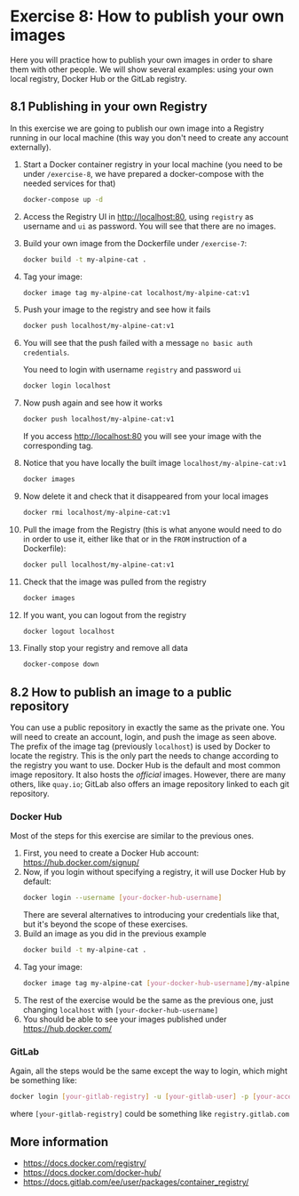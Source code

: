 # Exercise 8: How to publish your own images

Here you will practice how to publish your own images in order to share them with other people. We will show several examples: using your own local registry, Docker Hub or the GitLab registry.

## 8.1 Publishing in your own Registry

In this exercise we are going to publish our own image into a Registry running in our local machine (this way you don't need to create any account externally).

1. Start a Docker container registry in your local machine (you need to be under `/exercise-8`, we have prepared a docker-compose with the needed services for that)
   ```bash
   docker-compose up -d
   ```
1. Access the Registry UI in [http://localhost:80](http://localhost:80), using `registry` as username and `ui` as password. You will see that there are no images.
1. Build your own image from the Dockerfile under `/exercise-7`:
   ```bash
   docker build -t my-alpine-cat .
   ```
1. Tag your image:
   ```bash
   docker image tag my-alpine-cat localhost/my-alpine-cat:v1
   ```
1. Push your image to the registry and see how it fails
   ```bash
   docker push localhost/my-alpine-cat:v1
   ```
1. You will see that the push failed with a message `no basic auth credentials`.

   You need to login with username `registry` and password `ui`
   ```bash
   docker login localhost
   ```
1. Now push again and see how it works
   ```bash
   docker push localhost/my-alpine-cat:v1
   ```
   If you access [http://localhost:80](http://localhost:80) you will see your image with the corresponding tag.
1. Notice that you have locally the built image `localhost/my-alpine-cat:v1`
   ```bash
   docker images
   ```
1. Now delete it and check that it disappeared from your local images
   ```bash
   docker rmi localhost/my-alpine-cat:v1
   ```
1. Pull the image from the Registry (this is what anyone would need to do in order to use it, either like that or in the `FROM` instruction of a Dockerfile):
   ```bash
   docker pull localhost/my-alpine-cat:v1
   ```
1. Check that the image was pulled from the registry
   ```bash
   docker images
   ```
1. If you want, you can logout from the registry
   ```bash
   docker logout localhost
   ```
1. Finally stop your registry and remove all data
   ```bash
   docker-compose down
   ```

## 8.2 How to publish an image to a public repository

You can use a public repository in exactly the same as the private one. You will need to create an account, login, and push the image as seen above. The prefix of the image tag (previously `localhost`) is used by Docker to locate the registry. This is the only part the needs to change according to the registry you want to use. Docker Hub is the default and most common image repository. It also hosts the _official_ images. However, there are many others, like `quay.io`; GitLab also offers an image repository linked to each git repository. 
### Docker Hub
Most of the steps for this exercise are similar to the previous ones.

1. First, you need to create a Docker Hub account: https://hub.docker.com/signup/
1. Now, if you login without specifying a registry, it will use Docker Hub by default:
   ```bash
   docker login --username [your-docker-hub-username]
   ```
   There are several alternatives to introducing your credentials like that, but it's beyond the scope of these exercises.
1. Build an image as you did in the previous example
   ```bash
   docker build -t my-alpine-cat .
   ```
1. Tag your image:
   ```bash
   docker image tag my-alpine-cat [your-docker-hub-username]/my-alpine-cat:v1
   ```
1. The rest of the exercise would be the same as the previous one, just changing `localhost` with `[your-docker-hub-username]`
1. You should be able to see your images published under https://hub.docker.com/

### GitLab

Again, all the steps would be the same except the way to login, which might be something like:

```bash
docker login [your-gitlab-registry] -u [your-gitlab-user] -p [your-access-token-or-password]
```

where `[your-gitlab-registry]` could be something like `registry.gitlab.com`

## More information

- https://docs.docker.com/registry/
- https://docs.docker.com/docker-hub/
- https://docs.gitlab.com/ee/user/packages/container_registry/

